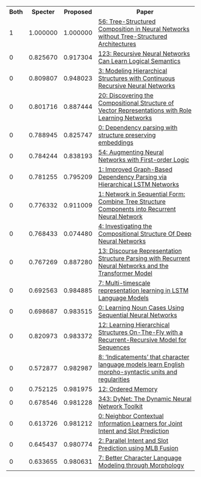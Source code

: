 <html><table><tr>
<th>Both</th>
<th>Specter</th>
<th>Proposed</th>
<th>Paper</th>
</tr>
<tr>
<td>1</td>
<td>1.000000</td>
<td>1.000000</td>
<td><a href="https://www.semanticscholar.org/paper/04d1a26c2516dc14a765112a63ec60dc3cb3de72">56: Tree-Structured Composition in Neural Networks without Tree-Structured Architectures</a></td>
</tr>
<tr>
<td>0</td>
<td>0.825670</td>
<td>0.917304</td>
<td><a href="https://www.semanticscholar.org/paper/7c05a4ffee7e159e34b2efea7e44d994333ec628">123: Recursive Neural Networks Can Learn Logical Semantics</a></td>
</tr>
<tr>
<td>0</td>
<td>0.809807</td>
<td>0.948023</td>
<td><a href="https://www.semanticscholar.org/paper/db016d2b6d2577c47d62f9de2a7d1ddbf226386a">3: Modeling Hierarchical Structures with Continuous Recursive Neural Networks</a></td>
</tr>
<tr>
<td>0</td>
<td>0.801716</td>
<td>0.887444</td>
<td><a href="https://www.semanticscholar.org/paper/80993cc44eef146116bf682fd89f5f256211620f">20: Discovering the Compositional Structure of Vector Representations with Role Learning Networks</a></td>
</tr>
<tr>
<td>0</td>
<td>0.788945</td>
<td>0.825747</td>
<td><a href="https://www.semanticscholar.org/paper/dd5d0add6cc2739fc06f8dcb61210408df7c9714">0: Dependency parsing with structure preserving embeddings</a></td>
</tr>
<tr>
<td>0</td>
<td>0.784244</td>
<td>0.838193</td>
<td><a href="https://www.semanticscholar.org/paper/c4b401e82d65cae80c851dd3f7b5a9dabb8cbc43">54: Augmenting Neural Networks with First-order Logic</a></td>
</tr>
<tr>
<td>0</td>
<td>0.781255</td>
<td>0.795209</td>
<td><a href="https://www.semanticscholar.org/paper/303a213e29bf1c5419cdb412c1e05cf239b2a96b">1: Improved Graph-Based Dependency Parsing via Hierarchical LSTM Networks</a></td>
</tr>
<tr>
<td>0</td>
<td>0.776332</td>
<td>0.911009</td>
<td><a href="https://www.semanticscholar.org/paper/caaa05e4a4b812e2cc82bf66889b9a466018d63b">1: Network in Sequential Form: Combine Tree Structure Components into Recurrent Neural Network</a></td>
</tr>
<tr>
<td>0</td>
<td>0.768433</td>
<td>0.074480</td>
<td><a href="https://www.semanticscholar.org/paper/0ae7047bf0973308b3553774e5624ff054057842">4: Investigating the Compositional Structure Of Deep Neural Networks</a></td>
</tr>
<tr>
<td>0</td>
<td>0.767269</td>
<td>0.887280</td>
<td><a href="https://www.semanticscholar.org/paper/1c0f70727e6ae4305e5e51ac191d4f09907aaf62">13: Discourse Representation Structure Parsing with Recurrent Neural Networks and the Transformer Model</a></td>
</tr>
<tr>
<td>0</td>
<td>0.692563</td>
<td>0.984885</td>
<td><a href="https://www.semanticscholar.org/paper/a833db6a27527fe5b85a3b161fc4317397e6b065">7: Multi-timescale representation learning in LSTM Language Models</a></td>
</tr>
<tr>
<td>0</td>
<td>0.698687</td>
<td>0.983515</td>
<td><a href="https://www.semanticscholar.org/paper/0f04b7543a5157bca0feaef8affddc14f1d3bef2">0: Learning Noun Cases Using Sequential Neural Networks</a></td>
</tr>
<tr>
<td>0</td>
<td>0.820973</td>
<td>0.983372</td>
<td><a href="https://www.semanticscholar.org/paper/5ad6970ff332a20e45a7e71ec1dd85c44292cf5f">12: Learning Hierarchical Structures On-The-Fly with a Recurrent-Recursive Model for Sequences</a></td>
</tr>
<tr>
<td>0</td>
<td>0.572877</td>
<td>0.982987</td>
<td><a href="https://www.semanticscholar.org/paper/434882ed3a5a457e370a3f81a66c20d37277320f">8: ‘Indicatements’ that character language models learn English morpho-syntactic units and regularities</a></td>
</tr>
<tr>
<td>0</td>
<td>0.752125</td>
<td>0.981975</td>
<td><a href="https://www.semanticscholar.org/paper/287e85aca777d6d3d73e1484ba9c0f09d40f578a">12: Ordered Memory</a></td>
</tr>
<tr>
<td>0</td>
<td>0.678546</td>
<td>0.981228</td>
<td><a href="https://www.semanticscholar.org/paper/480d545ac4a4ffff5b1bc291c2de613192e35d91">343: DyNet: The Dynamic Neural Network Toolkit</a></td>
</tr>
<tr>
<td>0</td>
<td>0.613726</td>
<td>0.981212</td>
<td><a href="https://www.semanticscholar.org/paper/08c732209d7d8e3287b5278c8808a5732c42f8bb">0: Neighbor Contextual Information Learners for Joint Intent and Slot Prediction</a></td>
</tr>
<tr>
<td>0</td>
<td>0.645437</td>
<td>0.980774</td>
<td><a href="https://www.semanticscholar.org/paper/b46f94ac7f9f4cb5f63e3b5b1ae40b30d1287a8a">2: Parallel Intent and Slot Prediction using MLB Fusion</a></td>
</tr>
<tr>
<td>0</td>
<td>0.633655</td>
<td>0.980631</td>
<td><a href="https://www.semanticscholar.org/paper/1d51b59fcf0297e8df931c8b614bd55165b24172">7: Better Character Language Modeling through Morphology</a></td>
</tr>
</table></html>

